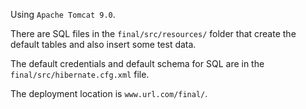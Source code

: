 Using `Apache Tomcat 9.0`.

There are SQL files in the `final/src/resources/` folder that create the default tables
and also insert some test data.

The default credentials and default schema for SQL are in the `final/src/hibernate.cfg.xml` file.

The deployment location is `www.url.com/final/`.